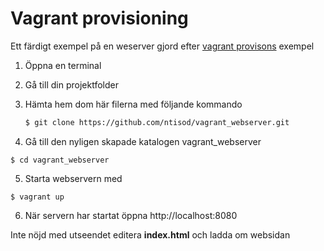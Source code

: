 # Vagrant provisioning

Ett färdigt exempel på en weserver gjord efter [vagrant provisons](https://www.vagrantup.com/docs/getting-started/provisioning.html) exempel

1. Öppna en terminal
2. Gå till din projektfolder
3. Hämta hem dom här filerna med följande kommando

   ```bash
   $ git clone https://github.com/ntisod/vagrant_webserver.git
   ```
4. Gå till den nyligen skapade katalogen vagrant_webserver
```
$ cd vagrant_webserver
```
5. Starta webservern med
```
$ vagrant up
```
6. När servern har startat öppna http://localhost:8080

Inte nöjd med utseendet editera **index.html** och ladda om websidan
